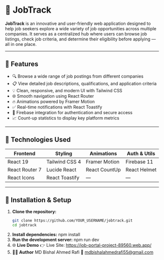 # 💼 JobTrack

**JobTrack** is an innovative and user-friendly web application designed to help job seekers explore a wide variety of job opportunities across multiple companies. It serves as a centralized hub where users can browse job listings, check job criteria, and determine their eligibility before applying — all in one place.

---

## 🌟 Features

- 🔍 Browse a wide range of job postings from different companies
- 📋 View detailed job descriptions, qualifications, and application criteria
- 💡 Clean, responsive, and modern UI with Tailwind CSS
- 🌐 Smooth navigation using React Router
- 🔥 Animations powered by Framer Motion
- ✅ Real-time notifications with React Toastify
- 🔐 Firebase integration for authentication and secure access
- 📈 Count-up statistics to display key platform metrics

---

## 🚀 Technologies Used

| Frontend | Styling | Animations | Auth & Utils |
|----------|---------|------------|--------------|
| React 19 | Tailwind CSS 4 | Framer Motion | Firebase 11 |
| React Router 7 | Lucide React | React CountUp | React Helmet |
| React Icons | React Toastify | — | —

---


## 🔧 Installation & Setup

1. **Clone the repository:**
   ```bash
   git clone https://github.com/YOUR_USERNAME/jobtrack.git
   cd jobtrack
2. **Install dependencies:**
   npm install
3. **Run the development server:**
   npm run dev
4.  🌐 **Live Demo**
👉 Live Site: https://job-portal-project-89560.web.app/
5.  🙋‍♂️ **Author**
    MD Bishal Ahmed Rafi
   📧 mdbishalahmedrafi55@gmail.com
